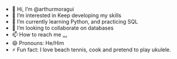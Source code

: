 - 👋 Hi, I’m @arthurmoragui
- 👀 I’m interested in Keep developing my skills
- 🌱 I’m currently learning Python, and practicing SQL
- 💞️ I’m looking to collaborate on databases 
- 📫 How to reach me [...](https://www.linkedin.com/in/arthurmoragui/)
- 😄 Pronouns: He/Him
- ⚡ Fun fact: I love beach tennis, cook and pretend to play ukulele.

<!---
arthurmoragui/arthurmoragui is a ✨ special ✨ repository because its `README.md` (this file) appears on your GitHub profile.
You can click the Preview link to take a look at your changes.
--->
